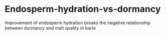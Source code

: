 # Endosperm-hydration-vs-dormancy
Improvement of endosperm hydration breaks the negative relationship between dormancy and malt quality in barle
